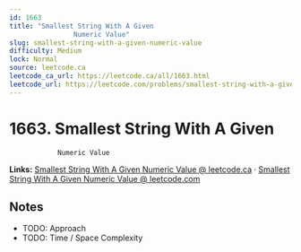 ```yaml
--- 
id: 1663
title: "Smallest String With A Given
                Numeric Value"
slug: smallest-string-with-a-given-numeric-value
difficulty: Medium
lock: Normal
source: leetcode.ca
leetcode_ca_url: https://leetcode.ca/all/1663.html
leetcode_url: https://leetcode.com/problems/smallest-string-with-a-given-numeric-value/
---
```


# 1663. Smallest String With A Given
                Numeric Value

**Links:** [Smallest String With A Given
                Numeric Value @ leetcode.ca](https://leetcode.ca/all/1663.html) · [Smallest String With A Given
                Numeric Value @ leetcode.com](https://leetcode.com/problems/smallest-string-with-a-given-numeric-value/)

## Notes
- TODO: Approach
- TODO: Time / Space Complexity
